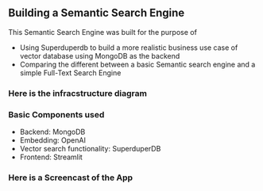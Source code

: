 ## Building a Semantic Search Engine

This Semantic Search Engine was built for the purpose of 
- Using Superduperdb to build a more realistic business use case of vector database using MongoDB as the backend 
- Comparing the different between a basic Semantic search engine and a simple Full-Text Search Engine

### Here is the infracstructure diagram


### Basic Components used
- Backend: MongoDB
- Embedding: OpenAI
- Vector search functionality: SuperduperDB
- Frontend: Streamlit

### Here is a Screencast of the App

